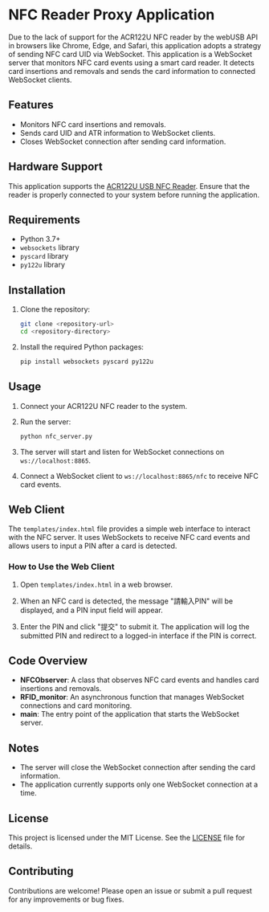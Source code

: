 # NFC Reader Proxy Application

Due to the lack of support for the ACR122U NFC reader by the webUSB API in browsers like Chrome, Edge, and Safari, this application adopts a strategy of sending NFC card UID via WebSocket. This application is a WebSocket server that monitors NFC card events using a smart card reader. It detects card insertions and removals and sends the card information to connected WebSocket clients.

## Features

- Monitors NFC card insertions and removals.
- Sends card UID and ATR information to WebSocket clients.
- Closes WebSocket connection after sending card information.

## Hardware Support

This application supports the [ACR122U USB NFC Reader](https://www.acs.com.hk/en/products/3/acr122u-usb-nfc-reader/). Ensure that the reader is properly connected to your system before running the application.

## Requirements

- Python 3.7+
- `websockets` library
- `pyscard` library
- `py122u` library

## Installation

1. Clone the repository:

   ```bash
   git clone <repository-url>
   cd <repository-directory>
   ```

2. Install the required Python packages:

   ```bash
   pip install websockets pyscard py122u
   ```

## Usage

1. Connect your ACR122U NFC reader to the system.

2. Run the server:

   ```bash
   python nfc_server.py
   ```

3. The server will start and listen for WebSocket connections on `ws://localhost:8865`.

4. Connect a WebSocket client to `ws://localhost:8865/nfc` to receive NFC card events.

## Web Client

The `templates/index.html` file provides a simple web interface to interact with the NFC server. It uses WebSockets to receive NFC card events and allows users to input a PIN after a card is detected.

### How to Use the Web Client

1. Open `templates/index.html` in a web browser.

2. When an NFC card is detected, the message "請輸入PIN" will be displayed, and a PIN input field will appear.

3. Enter the PIN and click "提交" to submit it. The application will log the submitted PIN and redirect to a logged-in interface if the PIN is correct.

## Code Overview

- **NFCObserver**: A class that observes NFC card events and handles card insertions and removals.
- **RFID_monitor**: An asynchronous function that manages WebSocket connections and card monitoring.
- **main**: The entry point of the application that starts the WebSocket server.

## Notes

- The server will close the WebSocket connection after sending the card information.
- The application currently supports only one WebSocket connection at a time.

## License

This project is licensed under the MIT License. See the [LICENSE](LICENSE) file for details.

## Contributing

Contributions are welcome! Please open an issue or submit a pull request for any improvements or bug fixes.

